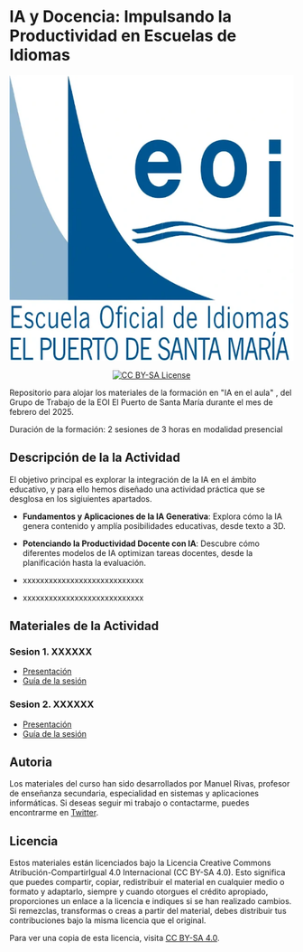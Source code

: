 # IA y Docencia: Impulsando la Productividad en Escuelas de Idiomas

<p align="center">
  <img src="assets/logoeoi_svg_azul.webp" alt="Cover EOI El Puerto de Santa María">
</p>

<p align="center">
  <a href="LICENSE">
      <img src="https://img.shields.io/badge/License-CC%20BY--SA%204.0-lightgrey.svg?longCache=true" alt="CC BY-SA License">
    </a>
</p>

Repositorio para alojar los materiales de la formación en "IA en el aula" , del Grupo de Trabajo de la EOI El Puerto de Santa María durante el mes de febrero del 2025.

Duración de la formación: 2 sesiones de 3 horas en modalidad presencial

## Descripción de la la Actividad

El objetivo principal es explorar la integración de la IA en el ámbito educativo, y para ello hemos diseñado una actividad práctica que se desglosa en los sigiuientes apartados.

- **Fundamentos y Aplicaciones de la IA Generativa**: Explora cómo la IA genera contenido y amplía posibilidades educativas, desde texto a 3D.

- **Potenciando la Productividad Docente con IA**: Descubre cómo diferentes modelos de IA optimizan tareas docentes, desde la planificación hasta la evaluación.

- xxxxxxxxxxxxxxxxxxxxxxxxxxxx

- xxxxxxxxxxxxxxxxxxxxxxxxxxxx


## Materiales de la Actividad

### Sesion 1. XXXXXX

* [Presentación](https://0xmrivas.github.io/formacion-profesorado-IA-EOI-ElPuertodeSantaMaria/slides/sesion1)
* [Guía de la sesión](https://0xmrivas.github.io/formacion-profesorado-IA-EOI-ElPuertodeSantaMaria/docs/bloques/bloque1)

### Sesion 2. XXXXXX

* [Presentación](https://0xmrivas.github.io/formacion-profesorado-IA-EOI-ElPuertodeSantaMaria/slides/sesion2)
* [Guía de la sesión](https://0xmrivas.github.io/formacion-profesorado-IA-EOI-ElPuertodeSantaMaria/docs/bloques/bloque2)


## Autoria

Los materiales del curso han sido desarrollados por Manuel Rivas, profesor de enseñanza secundaria, especialidad en sistemas y aplicaciones informáticas. Si deseas seguir mi trabajo o contactarme, puedes encontrarme en [Twitter](https://twitter.com/0xmrivas).


## Licencia

Estos materiales están licenciados bajo la Licencia Creative Commons Atribución-CompartirIgual 4.0 Internacional (CC BY-SA 4.0). Esto significa que puedes compartir, copiar, redistribuir el material en cualquier medio o formato y adaptarlo, siempre y cuando otorgues el crédito apropiado, proporciones un enlace a la licencia e indiques si se han realizado cambios. Si remezclas, transformas o creas a partir del material, debes distribuir tus contribuciones bajo la misma licencia que el original.

Para ver una copia de esta licencia, visita [CC BY-SA 4.0](https://creativecommons.org/licenses/by-sa/4.0/).
